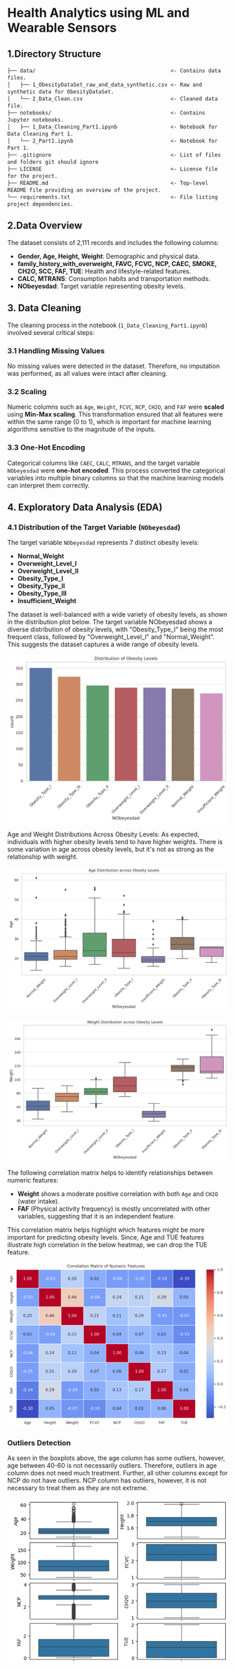 # Health Analytics using ML and Wearable Sensors

## 1.Directory Structure
```
├── data/                                           <- Contains data files.
│   ├── 1_ObesityDataSet_raw_and_data_synthetic.csv <- Raw and synthetic data for ObesityDataSet.
│   └── 2_Data_Clean.csv                            <- Cleaned data file.
├── notebooks/                                      <- Contains Jupyter notebooks.
│   ├── 1_Data_Cleaning_Part1.ipynb                 <- Notebook for Data Cleaning Part 1.
│   └── 2_Part1.ipynb                               <- Notebook for Part 1.
├── .gitignore                                      <- List of files and folders git should ignore
├── LICENSE                                         <- License file for the project.
├── README.md                                       <- Top-level README file providing an overview of the project.
└── requirements.txt                                <- File listing project dependencies.
```

## 2.Data Overview

The dataset consists of 2,111 records and includes the following columns:
- **Gender, Age, Height, Weight**: Demographic and physical data.
- **family_history_with_overweight, FAVC, FCVC, NCP, CAEC, SMOKE, CH2O, SCC, FAF, TUE**: Health and lifestyle-related features.
- **CALC, MTRANS**: Consumption habits and transportation methods.
- **NObeyesdad**: Target variable representing obesity levels.

## 3. Data Cleaning

The cleaning process in the notebook (`1_Data_Cleaning_Part1.ipynb`) involved several critical steps:

### 3.1 Handling Missing Values

No missing values were detected in the dataset. Therefore, no imputation was performed, as all values were intact after cleaning.

### 3.2 Scaling

Numeric columns such as `Age`, `Weight`, `FCVC`, `NCP`, `CH2O`, and `FAF` were **scaled** using **Min-Max scaling**. This transformation ensured that all features were within the same range (0 to 1), which is important for machine learning algorithms sensitive to the magnitude of the inputs.

### 3.3 One-Hot Encoding

Categorical columns like `CAEC`, `CALC`, `MTRANS`, and the target variable `NObeyesdad` were **one-hot encoded**. This process converted the categorical variables into multiple binary columns so that the machine learning models can interpret them correctly.

## 4. Exploratory Data Analysis (EDA)

### 4.1 Distribution of the Target Variable (`NObeyesdad`)

The target variable `NObeyesdad` represents 7 distinct obesity levels:
- **Normal_Weight**
- **Overweight_Level_I**
- **Overweight_Level_II**
- **Obesity_Type_I**
- **Obesity_Type_II**
- **Obesity_Type_III**
- **Insufficient_Weight**

The dataset is well-balanced with a wide variety of obesity levels, as shown in the distribution plot below. The target variable NObeyesdad shows a diverse distribution of obesity levels, with "Obesity_Type_I" being the most frequent class, followed by "Overweight_Level_I" and "Normal_Weight". This suggests the dataset captures a wide range of obesity levels.

![obesity-levels](ss/obesity-levels.png)

Age and Weight Distributions Across Obesity Levels: As expected, individuals with higher obesity levels tend to have higher weights. There is some variation in age across obesity levels, but it's not as strong as the relationship with weight.

![age-distribution](ss/age-distribution.png)

![wight-distribution](ss/weight-distribution.png)


The following correlation matrix helps to identify relationships between numeric features:

- **Weight** shows a moderate positive correlation with both `Age` and `CH2O` (water intake).
- **FAF** (Physical activity frequency) is mostly uncorrelated with other variables, suggesting that it is an independent feature.

This correlation matrix helps highlight which features might be more important for predicting obesity levels. Since, Age and TUE features illustrate high correlation in the below heatmap, we can drop the TUE feature.

![correlation-matrix](ss/correlation-matrix.png)

### Outliers Detection

As seen in the boxplots above, the age column has some outliers, however, age between 40-60 is not necessarily outliers. Therefore, outliers in age column does not need much treatment. Further, all other columns except for NCP do not have outliers. NCP column has outliers, however, it is not necessary to treat them as they are not extreme.

![outliers](ss/outliers.png)


